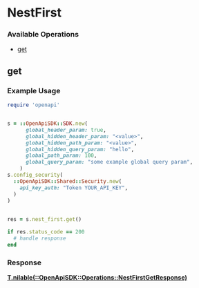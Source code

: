 # NestFirst


### Available Operations

* [get](#get)

## get

### Example Usage

```ruby
require 'openapi'


s = ::OpenApiSDK::SDK.new(
      global_header_param: true,
      global_hidden_header_param: "<value>",
      global_hidden_path_param: "<value>",
      global_hidden_query_param: "hello",
      global_path_param: 100,
      global_query_param: "some example global query param",
    )
s.config_security(
  ::OpenApiSDK::Shared::Security.new(
    api_key_auth: "Token YOUR_API_KEY",
  )
)

    
res = s.nest_first.get()

if res.status_code == 200
  # handle response
end

```


### Response

**[T.nilable(::OpenApiSDK::Operations::NestFirstGetResponse)](../../models/operations/nestfirstgetresponse.md)**

